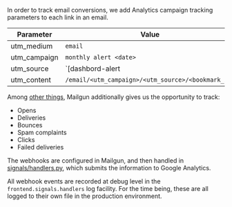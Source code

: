 In order to track email conversions, we add Analytics campaign
tracking parameters to each link in an email.


|Parameter      | Value                                              |
|---------------|----------------------------------------------------|
|utm_medium     | `email`                                            |
|utm_campaign   | `monthly alert <date>`                             |
|utm_source     | `[dashbord-alert|analysis-alert]`                  |
|utm_content    | `/email/<utm_campaign>/<utm_source>/<bookmark_id>` |

Among
[other things](https://documentation.mailgun.com/user_manual.html#webhooks),
Mailgun additionally gives us the opportunity to track:

* Opens
* Deliveries
* Bounces
* Spam complaints
* Clicks
* Failed deliveries

The webhooks are configured in Mailgun, and then handled in
[signals/handlers.py](./openprescribing/frontend/signals/handlers.py),
which submits the information to Google Analytics.

All webhook events are recorded at debug level in the
`frontend.signals.handlers` log facility.  For the time being, these
are all logged to their own file in the production environment.
